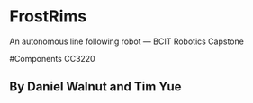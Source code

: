 ﻿# FrostRims
An autonomous line following robot — BCIT Robotics Capstone

#Components
CC3220

## By Daniel Walnut and Tim Yue
